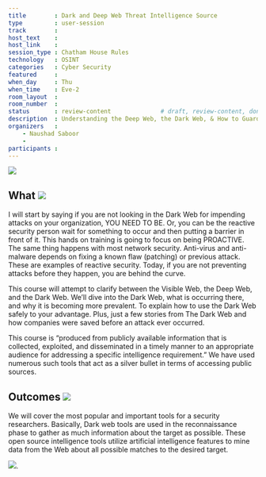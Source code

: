 ```yaml
---
title        : Dark and Deep Web Threat Intelligence Source
type         : user-session
track        : 
host_text    : 
host_link    :
session_type : Chatham House Rules
technology   : OSINT
categories   : Cyber Security
featured     :
when_day     : Thu
when_time    : Eve-2
room_layout  :
room_number  :
status       : review-content              # draft, review-content, done
description  : Understanding the Deep Web, the Dark Web, & How to Guard Your Network and Sharing knowledge on Dark and Deep web Open Source Intelligence 
organizers   :
    - Naushad Saboor
    - 
participants :
---
```

<img src="https://www.naushad.co.uk/wp-content/uploads/2017/07/CyberScreen-1.gif">

## What <img src="https://www.naushad.co.uk/wp-content/uploads/2018/05/elite-hacker.gif">
I will start by saying if you are not looking in the Dark Web for impending attacks on your organization, YOU NEED TO BE. Or, you can be the reactive security person wait for something to occur and then putting a barrier in front of it. This hands on training is going to focus on being PROACTIVE. The same thing happens with most network security. Anti-virus and anti-malware depends on fixing a known flaw (patching) or previous attack. These are examples of reactive security. Today, if you are not preventing attacks before they happen, you are behind the curve.

This course will attempt to clarify between the Visible Web, the Deep Web, and the Dark Web. We’ll dive into the Dark Web, what is occurring there, and why it is becoming more prevalent. To explain how to use the Dark Web safely to your advantage. Plus, just a few stories from The Dark Web and how companies were saved before an attack ever occurred.

This course is “produced from publicly available information that is collected, exploited, and disseminated in a timely manner to an appropriate audience for addressing a specific intelligence requirement.” We have used numerous such tools that act as a silver bullet in terms of accessing public sources.

## Outcomes <img src="https://www.naushad.co.uk/wp-content/uploads/2018/05/elite-hacker.gif">

We will cover the most popular and important tools for a security researchers. Basically, Dark web tools are used in the reconnaissance phase to gather as much information about the target as possible. These open source intelligence tools utilize artificial intelligence features to mine data from the Web about all possible matches to the desired target.

<img src="https://www.naushad.co.uk/wp-content/uploads/2018/05/Types-of-Web.png">.



